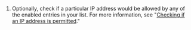 1. Optionally, check if a particular IP address would be allowed by any of the enabled entries in your list. For more information, see "[Checking if an IP address is permitted](#checking-if-an-ip-address-is-permitted)."
